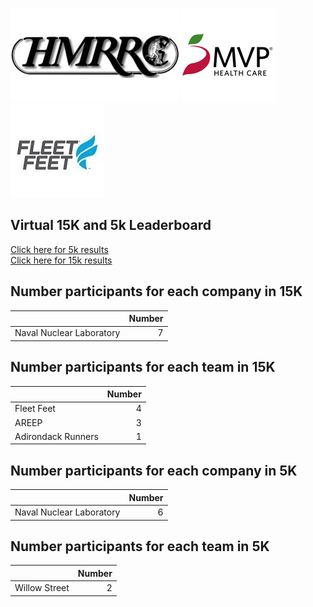 ![image](hmrrc_65h.jpg) ![image](MVP-1.jpg)  ![image](FF_Logo_Stacked_7-150x118.jpg)  

## Virtual 15K and 5k Leaderboard  
[Click here for 5k results](https://bnorthan.github.io/Virtual15K_5K/leaderboard5k)  
[Click here for 15k results](https://bnorthan.github.io/Virtual15K_5K/leaderboard15k)  


## Number participants for each company in 15K  
  
|                          |   Number |
|:-------------------------|---------:|
| Naval Nuclear Laboratory |        7 |  
  
## Number participants for each team in 15K  
  
|                    |   Number |
|:-------------------|---------:|
| Fleet Feet         |        4 |
| AREEP              |        3 |
| Adirondack Runners |        1 |  
  
## Number participants for each company in 5K  
  
|                          |   Number |
|:-------------------------|---------:|
| Naval Nuclear Laboratory |        6 |  
  
## Number participants for each team in 5K  
  
|               |   Number |
|:--------------|---------:|
| Willow Street |        2 |  
  
